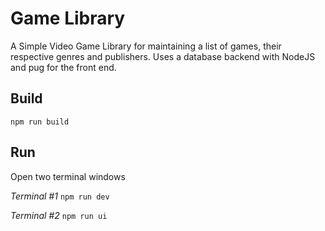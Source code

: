 # Game Library
A Simple Video Game Library for maintaining a list of games, their respective genres and publishers.
Uses a database backend with NodeJS and pug for the front end.

## Build

`npm run build`

## Run

Open two terminal windows

*Terminal #1*
`npm run dev`

*Terminal #2*
`npm run ui`

